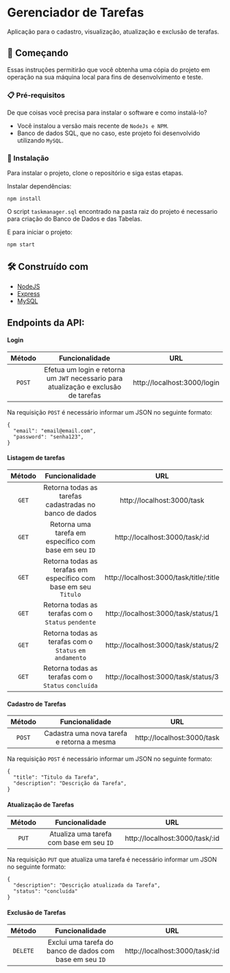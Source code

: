 # Gerenciador de Tarefas

Aplicação para o cadastro, visualização, atualização e exclusão de terafas.

## 🚀 Começando

Essas instruções permitirão que você obtenha uma cópia do projeto em operação na sua máquina local para fins de desenvolvimento e teste.

### 📋 Pré-requisitos

De que coisas você precisa para instalar o software e como instalá-lo?

- Você instalou a versão mais recente de `NodeJs e NPM`.
- Banco de dados SQL, que no caso, este projeto foi desenvolvido utilizando `MySQL`.

### 🔧 Instalação

Para instalar o projeto, clone o repositório e siga estas etapas.

Instalar dependências:

```
npm install
```

O script `taskmanager.sql` encontrado na pasta raiz do projeto é necessario para criação do Banco de Dados e das Tabelas.

E para iniciar o projeto:

```
npm start
```

## 🛠️ Construído com

* [NodeJS](https://nodejs.org/en/docs)
* [Express](https://expressjs.com/en/5x/api.html)
* [MySQL](https://dev.mysql.com/doc/)

## Endpoints da API:

#### Login

|Método |Funcionalidade                                                                    |URL                                           |
|:-----:|:-----------------------------------------------------------------------------------:|:--------------------------------------------:|
|`POST` |Efetua um login e retorna um `JWT` necessario para atualização e exclusão de tarefas |http://localhost:3000/login                   |


Na requisição `POST` é necessário informar um JSON no seguinte formato:

```
{
  "email": "email@email.com",
  "password": "senha123",
}
```

#### Listagem de tarefas

|Método |Funcionalidade                                                                     |URL                                          |
|:-----:|:---------------------------------------------------------------------------------:|:-------------------------------------------:|
|`GET`  |Retorna todas as tarefas cadastradas no banco de dados                             |http://localhost:3000/task                   |
|`GET`  |Retorna uma tarefa em específico com base em seu `ID`                              |http://localhost:3000/task/:id               |
|`GET`  |Retorna todas as terafas em específico com base em seu `Titulo`                    |http://localhost:3000/task/title/:title      |
|`GET`  |Retorna todas as terafas com o `Status` `pendente`                                 |http://localhost:3000/task/status/1          |
|`GET`  |Retorna todas as terafas com o `Status` `em andamento`                             |http://localhost:3000/task/status/2          |
|`GET`  |Retorna todas as terafas com o `Status` `concluída`                                |http://localhost:3000/task/status/3          |

#### Cadastro de Tarefas

|Método |Funcionalidade                                                                    |URL                                           |
|:-----:|:--------------------------------------------------------------------------------:|:--------------------------------------------:|
|`POST` |Cadastra uma nova tarefa e retorna a mesma                                        |http://localhost:3000/task                    |


Na requisição `POST` é necessário informar um JSON no seguinte formato:

```
{
  "title": "Titulo da Tarefa",
  "description": "Descrição da Tarefa",
}
```

#### Atualização de Tarefas

|Método |Funcionalidade                                                                    |URL                                           |
|:-----:|:--------------------------------------------------------------------------------:|:--------------------------------------------:|
|`PUT`  |Atualiza uma tarefa com base em seu `ID`                                          |http://localhost:3000/task/:id                |


Na requisição `PUT` que atualiza uma tarefa é necessário informar um JSON no seguinte formato:

```
{
  "description": "Descrição atualizada da Tarefa",
  "status": "concluída"
}
```

#### Exclusão de Tarefas

|Método |Funcionalidade                                                                    |URL                                           |
|:-----:|:--------------------------------------------------------------------------------:|:--------------------------------------------:|
|`DELETE`|Exclui uma tarefa do banco de dados com base em seu `ID`                         |http://localhost:3000/task/:id                |


<br>
<br>
